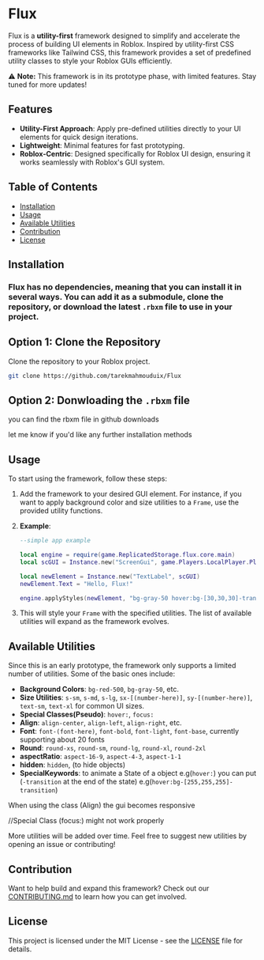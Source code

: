 
# Flux

Flux is a **utility-first** framework designed to simplify and accelerate the process of building UI elements in Roblox. Inspired by utility-first CSS frameworks like Tailwind CSS, this framework provides a set of predefined utility classes to style your Roblox GUIs efficiently.

⚠️ **Note:** This framework is in its prototype phase, with limited features. Stay tuned for more updates!

## Features

- **Utility-First Approach**: Apply pre-defined utilities directly to your UI elements for quick design iterations.
- **Lightweight**: Minimal features for fast prototyping.
- **Roblox-Centric**: Designed specifically for Roblox UI design, ensuring it works seamlessly with Roblox's GUI system.

## Table of Contents

- [Installation](#installation)
- [Usage](#usage)
- [Available Utilities](#available-utilities)
- [Contribution](#contribution)
- [License](#license)

## Installation
### Flux has no dependencies, meaning that you can install it in several ways. You can add it as a submodule, clone the repository, or download the latest ``.rbxm`` file to use in your project.

## Option 1: Clone the Repository
Clone the repository to your Roblox project.

   ```bash
   git clone https://github.com/tarekmahmouduix/Flux
   ```

## Option 2: Donwloading the `.rbxm` file
you can find the rbxm file in github downloads

let me know if you'd like any further installation methods

## Usage

To start using the framework, follow these steps:

1. Add the framework to your desired GUI element. For instance, if you want to apply background color and size utilities to a `Frame`, use the provided utility functions.

2. **Example**:

   ```lua
   --simple app example

   local engine = require(game.ReplicatedStorage.flux.core.main)
   local scGUI = Instance.new("ScreenGui", game.Players.LocalPlayer.PlayerGui)

   local newElement = Instance.new("TextLabel", scGUI)
   newElement.Text = "Hello, Flux!"

   engine.applyStyles(newElement, "bg-gray-50 hover:bg-[30,30,30]-transition hover:text-[255,255,255]-transition sx-[30%] sy-[30%] align-center text-2xl font-arial font-bold round-md")
   ```

3. This will style your `Frame` with the specified utilities. The list of available utilities will expand as the framework evolves.

## Available Utilities

Since this is an early prototype, the framework only supports a limited number of utilities. Some of the basic ones include:

- **Background Colors**: `bg-red-500`, `bg-gray-50`, etc.
- **Size Utilities**: `s-sm`, `s-md`, `s-lg`, `sx-[(number-here)]`, `sy-[(number-here)]`, `text-sm`, `text-xl` for common UI sizes.
- **Special Classes(Pseudo)**: `hover:`, `focus:`
- **Align**: `align-center`, `align-left`, `align-right`, etc.
- **Font**: `font-(font-here)`, `font-bold`, `font-light`, `font-base`, currently supporting about 20 fonts
- **Round**: `round-xs`, `round-sm`, `round-lg`, `round-xl`, `round-2xl`
- **aspectRatio**: `aspect-16-9`, `aspect-4-3`, `aspect-1-1`
- **hidden**: `hidden`, (to hide objects)
- **SpecialKeywords**: to animate a State of a object e.g(``hover:``) you can put (``-transition`` at the end of the state) e.g(``hover:bg-[255,255,255]-transition``)

When using the class (Align) the gui becomes responsive

//Special Class (focus:) might not work properly

More utilities will be added over time. Feel free to suggest new utilities by opening an issue or contributing!

## Contribution

Want to help build and expand this framework? Check out our [CONTRIBUTING.md](CONTRIBUTING.md) to learn how you can get involved.

## License

This project is licensed under the MIT License - see the [LICENSE](LICENSE) file for details.
